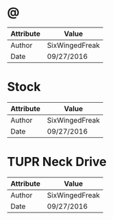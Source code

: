 # @
| Attribute | Value |
| ---  | ---     |
| Author | SixWingedFreak |
| Date | 09/27/2016 |
# Stock
| Attribute | Value |
| ---  | ---     |
| Author | SixWingedFreak |
| Date | 09/27/2016 |
# TUPR Neck Drive
| Attribute | Value |
| ---  | ---     |
| Author | SixWingedFreak |
| Date | 09/27/2016 |
